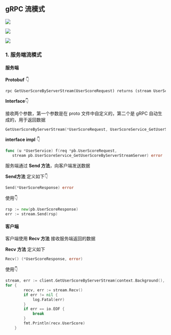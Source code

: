 ## gRPC 流模式

![](https://zkept-1302605083.cos.ap-nanjing.myqcloud.com/md/gRPC_server_stream.png)



![](https://zkept-1302605083.cos.ap-nanjing.myqcloud.com/md/gRPC_client_stream.png)



![](https://zkept-1302605083.cos.ap-nanjing.myqcloud.com/md/gRPC_twoWay_stream.png)



### 1. 服务端流模式

#### 服务端

**Protobuf** 👇

```protobuf
rpc GetUserScoreByServerStream(UserScoreRequest) returns (stream UserScoreResponse);
```



**Interface**👇

接收两个参数，第一个参数是在 proto 文件中自定义的，第二个是 gRPC 自动生成的，用于返回数据

```go
GetUserScoreByServerStream(*UserScoreRequest, UserScoreService_GetUserScoreByServerStreamServer) error
```



**interface impl** 👇

```go
func (u *UserService) f(req *pb.UserScoreRequest,
   stream pb.UserScoreService_GetUserScoreByServerStreamServer) error
```



服务端通过 **Send 方法**，向客户端发送数据

**Send方法** 定义如下👇

```go
Send(*UserScoreResponse) error
```



使用👇

```go
rsp := new(pb.UserScoreResponse)
err := stream.Send(rsp)
```



#### 客户端

客户端使用  **Recv 方法** 接收服务端返回的数据

**Recv 方法** 定义如下

```go
Recv() (*UserScoreResponse, error)
```



使用👇

```go
stream, err := client.GetUserScoreByServerStream(context.Background(), req)
for {
		recv, err := stream.Recv()
		if err != nil {
			log.Fatal(err)
		}
		if err == io.EOF {
			break
		}
		fmt.Println(recv.UserScore)
	}
```
